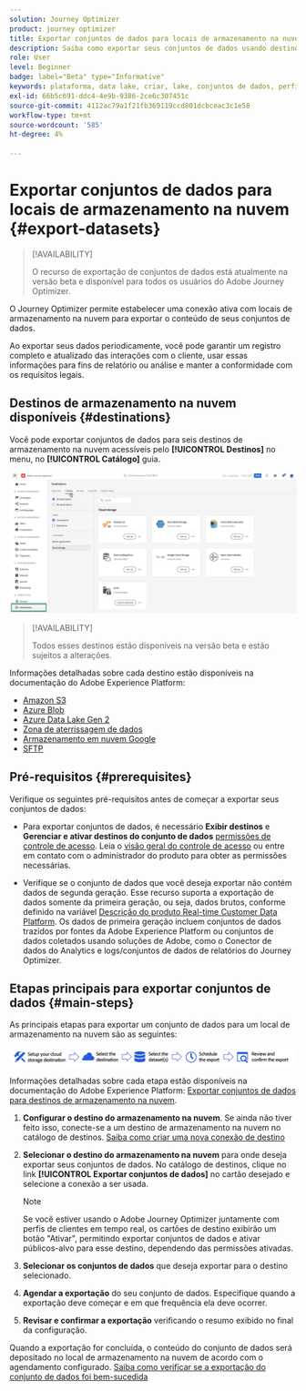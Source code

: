 ```yaml
---
solution: Journey Optimizer
product: journey optimizer
title: Exportar conjuntos de dados para locais de armazenamento na nuvem
description: Saiba como exportar seus conjuntos de dados usando destinos de armazenamento na nuvem do Adobe Experience Platform.
role: User
level: Beginner
badge: label="Beta" type="Informative"
keywords: plataforma, data lake, criar, lake, conjuntos de dados, perfil
exl-id: 66b5c691-ddc4-4e9b-9386-2ce6c307451c
source-git-commit: 4112ac79a1f21fb369119ccd801dcbceac3c1e58
workflow-type: tm+mt
source-wordcount: '585'
ht-degree: 4%

---
```


# Exportar conjuntos de dados para locais de armazenamento na nuvem {#export-datasets}

>[!AVAILABILITY]
>
>O recurso de exportação de conjuntos de dados está atualmente na versão beta e disponível para todos os usuários do Adobe Journey Optimizer.

O Journey Optimizer permite estabelecer uma conexão ativa com locais de armazenamento na nuvem para exportar o conteúdo de seus conjuntos de dados.

Ao exportar seus dados periodicamente, você pode garantir um registro completo e atualizado das interações com o cliente, usar essas informações para fins de relatório ou análise e manter a conformidade com os requisitos legais.

## Destinos de armazenamento na nuvem disponíveis {#destinations}

Você pode exportar conjuntos de dados para seis destinos de armazenamento na nuvem acessíveis pelo **[!UICONTROL Destinos]** no menu, no **[!UICONTROL Catálogo]** guia.

![](assets/dataset-export-setup.png)

>[!AVAILABILITY]
>
>Todos esses destinos estão disponíveis na versão beta e estão sujeitos a alterações.

Informações detalhadas sobre cada destino estão disponíveis na documentação do Adobe Experience Platform:

* [Amazon S3](https://experienceleague.adobe.com/docs/experience-platform/destinations/catalog/cloud-storage/amazon-s3.html)
* [Azure Blob](https://experienceleague.adobe.com/docs/experience-platform/destinations/catalog/cloud-storage/azure-blob.html)
* [Azure Data Lake Gen 2](https://experienceleague.adobe.com/docs/experience-platform/destinations/catalog/cloud-storage/adls-gen2.html)
* [Zona de aterrissagem de dados](https://experienceleague.adobe.com/docs/experience-platform/destinations/catalog/cloud-storage/data-landing-zone.html)
* [Armazenamento em nuvem Google](https://experienceleague.adobe.com/docs/experience-platform/destinations/catalog/cloud-storage/google-cloud-storage.html)
* [SFTP](https://experienceleague.adobe.com/docs/experience-platform/destinations/catalog/cloud-storage/sftp.html)

## Pré-requisitos {#prerequisites}

Verifique os seguintes pré-requisitos antes de começar a exportar seus conjuntos de dados:

* Para exportar conjuntos de dados, é necessário **Exibir destinos** e **Gerenciar e ativar destinos do conjunto de dados** [permissões de controle de acesso](https://experienceleague.adobe.com/docs/experience-platform/access-control/home.html#permissions). Leia o [visão geral do controle de acesso](https://experienceleague.adobe.com/docs/experience-platform/access-control/ui/overview.html) ou entre em contato com o administrador do produto para obter as permissões necessárias.

* Verifique se o conjunto de dados que você deseja exportar não contém dados de segunda geração. Esse recurso suporta a exportação de dados somente da primeira geração, ou seja, dados brutos, conforme definido na variável [Descrição do produto Real-time Customer Data Platform](https://helpx.adobe.com/legal/product-descriptions/real-time-customer-data-platform-b2c-edition-prime-and-ultimate-packages.html). Os dados de primeira geração incluem conjuntos de dados trazidos por fontes da Adobe Experience Platform ou conjuntos de dados coletados usando soluções de Adobe, como o Conector de dados do Analytics e logs/conjuntos de dados de relatórios do Journey Optimizer.

## Etapas principais para exportar conjuntos de dados {#main-steps}

As principais etapas para exportar um conjunto de dados para um local de armazenamento na nuvem são as seguintes:

![](assets/dataset-export-process.png)

Informações detalhadas sobre cada etapa estão disponíveis na documentação do Adobe Experience Platform: [Exportar conjuntos de dados para destinos de armazenamento na nuvem](https://experienceleague.adobe.com/docs/experience-platform/destinations/ui/activate/export-datasets.html).

1. **Configurar o destino do armazenamento na nuvem**. Se ainda não tiver feito isso, conecte-se a um destino de armazenamento na nuvem no catálogo de destinos. [Saiba como criar uma nova conexão de destino](https://experienceleague.adobe.com/docs/experience-platform/destinations/ui/connect-destination.html#setup)

   <!--![](assets/dataset-export-setup.png)-->

1. **Selecionar o destino do armazenamento na nuvem** para onde deseja exportar seus conjuntos de dados. No catálogo de destinos, clique no link **[!UICONTROL Exportar conjuntos de dados]** no cartão desejado e selecione a conexão a ser usada.

   <!--![](assets/dataset-export-destination.png)-->

   >[!NOTE]
   >
   >Se você estiver usando o Adobe Journey Optimizer juntamente com perfis de clientes em tempo real, os cartões de destino exibirão um botão &quot;Ativar&quot;, permitindo exportar conjuntos de dados e ativar públicos-alvo para esse destino, dependendo das permissões ativadas.

1. **Selecionar os conjuntos de dados** que deseja exportar para o destino selecionado.

   <!--![](assets/dataset-export-dataset-selection.png)-->

1. **Agendar a exportação** do seu conjunto de dados. Especifique quando a exportação deve começar e em que frequência ela deve ocorrer.

   <!--![](assets/dataset-export-schedule.png)-->

1. **Revisar e confirmar a exportação** verificando o resumo exibido no final da configuração.

   <!--![](assets/dataset-export-review.png)-->

Quando a exportação for concluída, o conteúdo do conjunto de dados será depositado no local de armazenamento na nuvem de acordo com o agendamento configurado. [Saiba como verificar se a exportação do conjunto de dados foi bem-sucedida](https://experienceleague.adobe.com/docs/experience-platform/destinations/ui/activate/export-datasets.html#verify)
